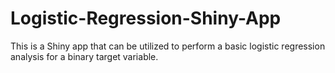 # Logistic-Regression-Shiny-App
This is a Shiny app that can be utilized to perform a basic logistic regression analysis for a binary target variable.
